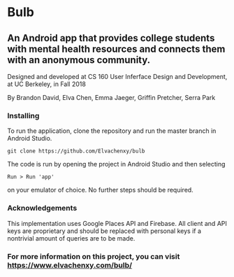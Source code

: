 # Bulb 
## An Android app that provides college students with mental health resources and connects them with an anonymous community.
Designed and developed at CS 160 User Inferface Design and Development, at UC Berkeley, in Fall 2018

By Brandon David, Elva Chen, Emma Jaeger, Griffin Pretcher, Serra Park

### Installing
To run the application, clone the repository and run the master branch in Android Studio.

```
git clone https://github.com/Elvachenxy/bulb
```

The code is run by opening the project in Android Studio and then selecting
```
Run > Run 'app'
```
on your emulator of choice. No further steps should be required.

### Acknowledgements
This implementation uses Google Places API and Firebase. All client and API keys are proprietary and should be replaced with personal keys if a nontrivial amount of queries are to be made.

### For more information on this project, you can visit https://www.elvachenxy.com/bulb/
